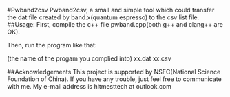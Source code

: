 #Pwband2csv
Pwband2csv, a small and simple tool which could transfer the dat file created by band.x(quantum espresso) to the csv list file.
##Usage:
First, compile the c++ file pwband.cpp(both g++ and clang++ are OK).

Then, run the program like that:

(the name of the progam you complied into) xx.dat xx.csv

##Acknowledgements
This project is supported by NSFC(National Science Foundation of China). If you have any trouble, just feel free to communicate with me. My e-mail address is hitmesttech at outlook.com
